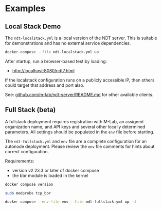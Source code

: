 # Examples

## Local Stack Demo

The `ndt-localstack.yml` is a local version of the NDT server. This is suitable for demonstrations and has no external service dependencies.

```sh
docker-compose --file ndt-localstack.yml up
```

After startup, run a browser-based test by loading:

* [http://localhost:8080/ndt7.html](http://localhost:8080/ndt7.html)

If the localstack configuration runs on a publicly accessible IP, then others could target that address and port also.

See: [github.com/m-lab/ndt-server/README.md](https://github.com/m-lab/ndt-server?tab=readme-ov-file#clients) for other available clients.

## Full Stack (beta)

A fullstack deployment requires registration with M-Lab, an assigned
organization name, and API keys and several other locally determined parameters.
All settings should be populated in the `env` file before starting.

The `ndt-fullstack.yml` and `env` file are a complete configuration for an
autonode deployment. Please review the `env` file comments for hints about
correct configuration.

Requirements:

* version v2.23.3 or later of docker compose
* the bbr module is loaded in the kernel

```sh
docker compose version

sudo modprobe tcp_bbr

docker compose --env-file env --file ndt-fullstack.yml up -d
```
